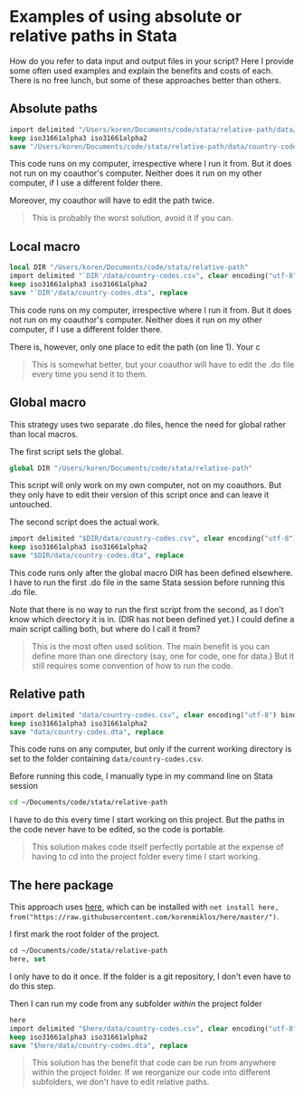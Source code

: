 # Examples of using absolute or relative paths in Stata
How do you refer to data input and output files in your script? Here I provide some often used examples and explain the benefits and costs of each. There is no free lunch, but some of these approaches better than others.

## Absolute paths
```stata
import delimited "/Users/koren/Documents/code/stata/relative-path/data/country-codes.csv", clear encoding("utf-8") bindquotes(strict)
keep iso31661alpha3 iso31661alpha2
save "/Users/koren/Documents/code/stata/relative-path/data/country-codes.dta", replace
```

This code runs on my computer, irrespective where I run it from. But it does not run on my coauthor's computer. Neither does it run on my other computer, if I use a different folder there.

Moreover, my coauthor will have to edit the path twice. 

> This is probably the worst solution, avoid it if you can.

## Local macro
```stata
local DIR "/Users/koren/Documents/code/stata/relative-path"
import delimited "`DIR'/data/country-codes.csv", clear encoding("utf-8") bindquotes(strict)
keep iso31661alpha3 iso31661alpha2
save "`DIR'/data/country-codes.dta", replace
```

This code runs on my computer, irrespective where I run it from. But it does not run on my coauthor's computer. Neither does it run on my other computer, if I use a different folder there.

There is, however, only one place to edit the path (on line 1). Your c

> This is somewhat better, but your coauthor will have to edit the .do file every time you send it to them.

## Global macro
This strategy uses two separate .do files, hence the need for global rather than local macros.

The first script sets the global.
```stata
global DIR "/Users/koren/Documents/code/stata/relative-path"
```
This script will only work on my own computer, not on my coauthors. But they only have to edit their version of this script once and can leave it untouched.


The second script does the actual work.
```stata
import delimited "$DIR/data/country-codes.csv", clear encoding("utf-8") bindquotes(strict)
keep iso31661alpha3 iso31661alpha2
save "$DIR/data/country-codes.dta", replace
```

This code runs only after the global macro DIR has been defined elsewhere. I have to run the first .do file in the same Stata session before running this .do file.

Note that there is no way to run the first script from the second, as I don't know which directory it is in. (DIR has not been defined yet.) I could define a main script calling both, but where do I call it from?

> This is the most often used solition. The main benefit is you can define more than one directory (say, one for code, one for data.) But it still requires some convention of how to run the code.

## Relative path
```stata
import delimited "data/country-codes.csv", clear encoding("utf-8") bindquotes(strict)
keep iso31661alpha3 iso31661alpha2
save "data/country-codes.dta", replace
```
This code runs on any computer, but only if the current working directory is set to the folder containing `data/country-codes.csv`.

Before running this code, I manually type in my command line on Stata session
```bash
cd ~/Documents/code/stata/relative-path
```

I have to do this every time I start working on this project. But the paths in the code never have to be edited, so the code is portable.

> This solution makes code itself perfectly portable at the expense of having to cd into the project folder every time I start working.

## The here package
This approach uses [here](https://github.com/korenmiklos/here), which can be installed with `net install here, from("https://raw.githubusercontent.com/korenmiklos/here/master/")`.

I first mark the root folder of the project.
```stata
cd ~/Documents/code/stata/relative-path
here, set
```
I only have to do it once. If the folder is a git repository, I don't even have to do this step.

Then I can run my code from any subfolder *within* the project folder
```stata
here
import delimited "$here/data/country-codes.csv", clear encoding("utf-8") bindquotes(strict)
keep iso31661alpha3 iso31661alpha2
save "$here/data/country-codes.dta", replace
```

> This solution has the benefit that code can be run from anywhere within the project folder. If we reorganize our code into different subfolders, we don't have to edit relative paths.
